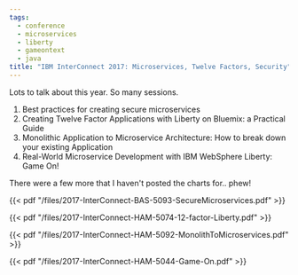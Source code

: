 ```yaml
---
tags:
  - conference
  - microservices
  - liberty
  - gameontext
  - java
title: "IBM InterConnect 2017: Microservices, Twelve Factors, Security"
---
```


Lots to talk about this year. So many sessions.

1. Best practices for creating secure microservices
2. Creating Twelve Factor Applications with Liberty on Bluemix: a Practical Guide
3. Monolithic Application to Microservice Architecture: How to break down your existing Application
4. Real-World Microservice Development with IBM WebSphere Liberty: Game On!

There were a few more that I haven't posted the charts for.. phew!

<!--more-->

{{< pdf "/files/2017-InterConnect-BAS-5093-SecureMicroservices.pdf" >}}

{{< pdf "/files/2017-InterConnect-HAM-5074-12-factor-Liberty.pdf" >}}

{{< pdf "/files/2017-InterConnect-HAM-5092-MonolithToMicroservices.pdf" >}}

{{< pdf "/files/2017-InterConnect-HAM-5044-Game-On.pdf" >}}